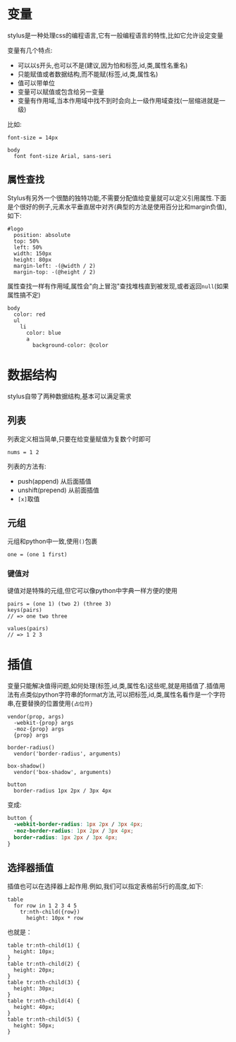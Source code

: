 # 变量

stylus是一种处理css的编程语言,它有一般编程语言的特性,比如它允许设定变量

变量有几个特点:

+ 可以以`$`开头,也可以不是(建议,因为怕和标签,id,类,属性名重名)
+ 只能赋值或者数据结构,而不能赋(标签,id,类,属性名)
+ 值可以带单位
+ 变量可以赋值或包含给另一变量
+ 变量有作用域,当本作用域中找不到时会向上一级作用域查找(一层缩进就是一级)

比如:

```stylus
font-size = 14px

body
  font font-size Arial, sans-seri

```

## 属性查找

Stylus有另外一个很酷的独特功能,不需要分配值给变量就可以定义引用属性.下面是个很好的例子,元素水平垂直居中对齐(典型的方法是使用百分比和margin负值),如下:

```stylus
#logo
  position: absolute
  top: 50%
  left: 50%
  width: 150px
  height: 80px
  margin-left: -(@width / 2)
  margin-top: -(@height / 2)
```
属性查找一样有作用域,属性会"向上冒泡"查找堆栈直到被发现,或者返回`null`(如果属性搞不定)

```stylus
body
  color: red
  ul
    li
      color: blue
      a
        background-color: @color
```

# 数据结构

stylus自带了两种数据结构,基本可以满足需求

## 列表

列表定义相当简单,只要在给变量赋值为复数个时即可

```stylus
nums = 1 2

```

列表的方法有:

+ push(append) 从后面插值
+ unshift(prepend) 从前面插值
+ `[x]`取值

## 元组

元组和python中一致,使用`()`包裹

```stylus
one = (one 1 first)

```

### 键值对

键值对是特殊的元组,但它可以像python中字典一样方便的使用

```stylus
pairs = (one 1) (two 2) (three 3)
keys(pairs)
// => one two three

values(pairs)
// => 1 2 3
```

# 插值

变量只能解决值得问题,如何处理(标签,id,类,属性名)这些呢,就是用插值了.插值用法有点类似python字符串的format方法,可以把标签,id,类,属性名看作是一个字符串,在要替换的位置使用`{占位符}`

```stylus
vendor(prop, args)
  -webkit-{prop} args
  -moz-{prop} args
  {prop} args

border-radius()
  vendor('border-radius', arguments)

box-shadow()
  vendor('box-shadow', arguments)

button
  border-radius 1px 2px / 3px 4px
```

变成:

```css
button {
  -webkit-border-radius: 1px 2px / 3px 4px;
  -moz-border-radius: 1px 2px / 3px 4px;
  border-radius: 1px 2px / 3px 4px;
}
```

## 选择器插值

插值也可以在选择器上起作用.例如,我们可以指定表格前5行的高度,如下:

```stylus
table
  for row in 1 2 3 4 5
    tr:nth-child({row})
      height: 10px * row
```

也就是：

```stylus
table tr:nth-child(1) {
  height: 10px;
}
table tr:nth-child(2) {
  height: 20px;
}
table tr:nth-child(3) {
  height: 30px;
}
table tr:nth-child(4) {
  height: 40px;
}
table tr:nth-child(5) {
  height: 50px;
}
```
